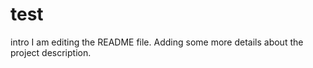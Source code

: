 # test
intro
I am editing the README file. Adding some more details about the project description.


